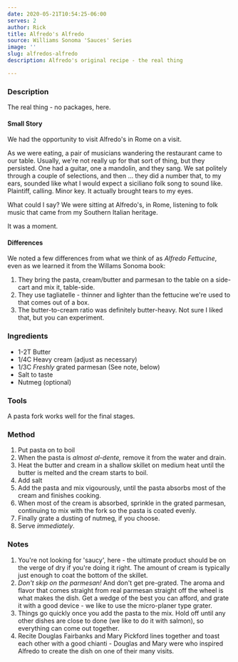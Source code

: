 ```yaml
---
date: 2020-05-21T10:54:25-06:00
serves: 2
author: Rick
title: Alfredo's Alfredo
source: Williams Sonoma 'Sauces' Series
image: ''
slug: alfredos-alfredo
description: Alfredo's original recipe - the real thing

---
```

### Description

The real thing - no packages, here.

#### Small Story

We had the opportunity to visit Alfredo's in Rome on a visit.

As we were eating, a pair of musicians wandering the restaurant came to our table.  Usually, we're not really up for that sort of thing, but they persisted.  One had a guitar, one a mandolin, and they sang.  We sat politely through a couple of selections, and then ... they  did a number that, to my ears, sounded like what I would expect a siciliano folk song to sound like.  Plaintiff, calling.  Minor key.  It actually brought tears to my eyes.

What could I say?  We were sitting at Alfredo's, in Rome, listening to folk music that came from my Southern Italian heritage.

It was a moment.

#### Differences

We noted a few differences from what we think of as _Alfredo Fettucine_, even as we learned it from the Willams Sonoma book:

1. They bring the pasta, cream/butter and parmesan to the table on a side-cart and mix it, table-side.
2. They use tagliatelle - thinner and lighter than the fettucine we're used to that comes out of a box.
3. The butter-to-cream ratio was definitely butter-heavy.  Not sure I liked that, but you can experiment.

### Ingredients

* 1-2T Butter
* 1/4C Heavy cream (adjust as necessary)
* 1/3C _Freshly_ grated parmesan (See note, below)
* Salt to taste
* Nutmeg (optional)

### Tools

A pasta fork works well for the final stages.

### Method

1. Put pasta on to boil
2. When the pasta is _almost al-dente,_ remove it from the water and drain.
3. Heat the butter and cream in a shallow skillet on medium heat until the butter is melted and the cream starts to boil.
4. Add salt
5. Add the pasta and mix vigourously, until the pasta absorbs most of the cream and finishes cooking.
6. When most of the cream is absorbed, sprinkle in the grated parmesan, continuing to mix with the fork so the pasta is coated evenly.
7. Finally grate a dusting of nutmeg, if you choose.
8. Serve _immediately_.

### Notes

1. You're not looking for 'saucy', here - the ultimate product should be on the verge of dry if you're doing it right.  The amount of cream is typically just enough to coat the bottom of the skillet.
2. _Don't skip on the parmesan!_  And don't get pre-grated.  The aroma and flavor that comes straight from real parmesan straight off the wheel is what makes the dish.  Get a wedge of the best you can afford, and grate it with a good device - we like to use the micro-planer type grater.
3. Things go quickly once you add the pasta to the mix.  Hold off until any other dishes are close to done (we like to do it with salmon), so everything can come out together.
4. Recite Douglas Fairbanks and Mary Pickford lines together and toast each other with a good chianti - Douglas and Mary were who inspired Alfredo to create the dish on one of their many visits.